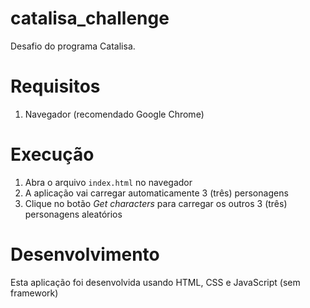 # catalisa_challenge

Desafio do programa Catalisa.

# Requisitos

1. Navegador (recomendado Google Chrome)

# Execução

1. Abra o arquivo `index.html` no navegador
2. A aplicação vai carregar automaticamente 3 (três) personagens
3. Clique no botão *Get characters* para carregar os outros 3 (três) 
personagens aleatórios

# Desenvolvimento

Esta aplicação foi desenvolvida usando HTML, CSS e JavaScript (sem framework)